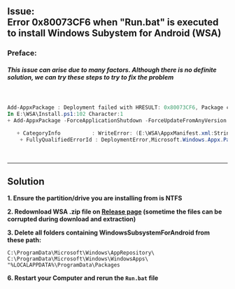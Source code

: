## Issue: </br> Error 0x80073CF6 when "Run.bat" is executed to install Windows Subystem for Android (WSA)
### Preface:
##### This issue can arise due to many factors. Although there is no definite solution, we can try these steps to try to fix the problem 

</br>

```Powershell
Add-AppxPackage : Deployment failed with HRESULT: 0x80073CF6, Package could not be registered
In E:\WSA\Install.ps1:102 Character:1
+ Add-AppxPackage -ForceApplicationShutdown -ForceUpdateFromAnyVersion

   + CategoryInfo          : WriteError: (E:\WSA\AppxManifest.xml:String) [Add-AppxPackage], IOException
    + FullyQualifiedErrorId : DeploymentError,Microsoft.Windows.Appx.PackageManager.Commands.AddAppxPackageCommand
```


</br>

---
## Solution

**1. Ensure the partition/drive you are installing from is NTFS**

**2. Redownload WSA .zip file on [Release page](https://github.com/YT-Advanced/WSA-Script/releases/latest) (sometime the files can be corrupted during download and extraction)**

**3. Delete all folders containing WindowsSubsystemForAndroid from these path:**
```
C:\ProgramData\Microsoft\Windows\AppRepository\
C:\ProgramData\Microsoft\Windows\WindowsApps\
"%LOCALAPPDATA%\ProgramData\Packages
```
**6. Restart your Computer and rerun the `Run.bat` file**
